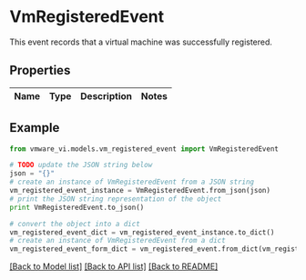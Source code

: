 # VmRegisteredEvent

This event records that a virtual machine was successfully registered. 

## Properties
Name | Type | Description | Notes
------------ | ------------- | ------------- | -------------

## Example

```python
from vmware_vi.models.vm_registered_event import VmRegisteredEvent

# TODO update the JSON string below
json = "{}"
# create an instance of VmRegisteredEvent from a JSON string
vm_registered_event_instance = VmRegisteredEvent.from_json(json)
# print the JSON string representation of the object
print VmRegisteredEvent.to_json()

# convert the object into a dict
vm_registered_event_dict = vm_registered_event_instance.to_dict()
# create an instance of VmRegisteredEvent from a dict
vm_registered_event_form_dict = vm_registered_event.from_dict(vm_registered_event_dict)
```
[[Back to Model list]](../README.md#documentation-for-models) [[Back to API list]](../README.md#documentation-for-api-endpoints) [[Back to README]](../README.md)


